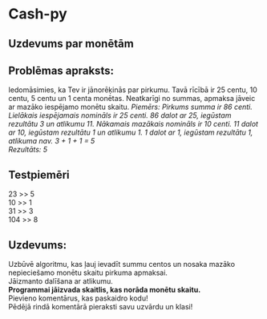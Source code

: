 # Cash-py
Uzdevums par monētām
---
## Problēmas apraksts:
Iedomāsimies, ka Tev ir jānorēķinās par pirkumu. Tavā rīcībā ir 25 centu, 10 centu, 5 centu un 1 centa monētas. Neatkarīgi no summas, apmaksa jāveic ar mazāko iespējamo monētu skaitu.
*Piemērs: Pirkums summa ir 86 centi. Lielākais iespējamais nomināls ir 25 centi. 86 dalot ar 25, iegūstam rezultātu 3 un atlikumu 11. Nākamais mazākais nomināls ir 10 centi. 11 dalot ar 10, iegūstam rezultātu 1 un atlikumu 1. 1 dalot ar 1, iegūstam rezultātu 1, atlikuma nav. 3 + 1 + 1 = 5<br>
Rezultāts: 5*

## Testpiemēri
23 >> 5<br>
10 >> 1<br>
31 >> 3<br>
104 >> 8<br>

## Uzdevums:
Uzbūvē algoritmu, kas ļauj ievadīt summu centos un nosaka mazāko nepieciešamo monētu skaitu pirkuma apmaksai.<br>
Jāizmanto dalīšana ar atlikumu.<br>
**Programmai jāizvada skaitlis, kas norāda monētu skaitu.**<br>
Pievieno komentārus, kas paskaidro kodu!<br>
Pēdējā rindā komentārā pieraksti savu uzvārdu un klasi!
